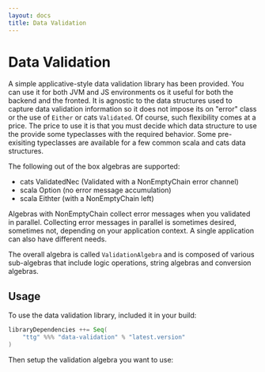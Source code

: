 ```yaml
---
layout: docs
title: Data Validation
---
```

# Data Validation

A simple applicative-style data validation library has been provided. You can
use it for both JVM and JS environments os it useful for both the backend and
the fronted. It is agnostic to the data structures used to capture data
validation information so it does not impose its on "error" class or the use of
`Either` or cats `Validated`. Of course, such flexibility comes at a price. The
price to use it is that you must decide which data structure to use the provide
some typeclasses with the required behavior. Some pre-exisiting typeclasses are
available for a few common scala and cats data structures.

The following out of the box algebras are supported:

* cats ValidatedNec (Validated with a NonEmptyChain error channel)
* scala Option (no error message accumulation)
* scala Eithter (with a NonEmptyChain left)

Algebras with NonEmptyChain collect error messages when you validated in
parallel. Collecting error messages in parallel is sometimes desired, sometimes
not, depending on your application context. A single application can also have
different needs.

The overall algebra is called `ValidationAlgebra` and is composed of various
sub-algebras that include logic operations, string algebras and conversion
algebras.


## Usage

To use the data validation library, included it in your build:

```scala
libraryDependencies ++= Seq(
    "ttg" %%% "data-validation" % "latest.version"
)
```

Then setup the validation algebra you want to use:

```scala


````
